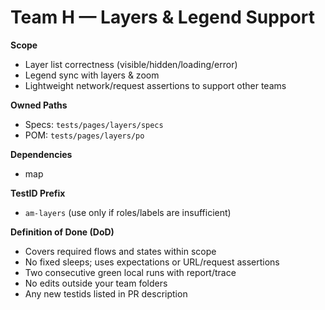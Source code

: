 # Team H — Layers & Legend Support

**Scope**

- Layer list correctness (visible/hidden/loading/error)
- Legend sync with layers & zoom
- Lightweight network/request assertions to support other teams

**Owned Paths**

- Specs: `tests/pages/layers/specs`
- POM: `tests/pages/layers/po`

**Dependencies**

- map

**TestID Prefix**

- `am-layers` (use only if roles/labels are insufficient)

**Definition of Done (DoD)**

- Covers required flows and states within scope
- No fixed sleeps; uses expectations or URL/request assertions
- Two consecutive green local runs with report/trace
- No edits outside your team folders
- Any new testids listed in PR description
